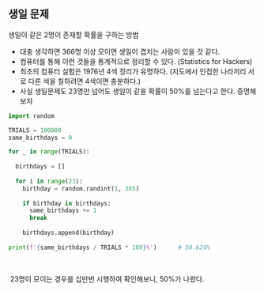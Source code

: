 ## 생일 문제

생일이 같은 2명이 존재할 확률을 구하는 방법

- 대충 생각하면 366명 이상 모이면 생일이 겹치는 사람이 있을 것 같다.
- 컴퓨터를 통해 이런 것들을 통계적으로 정리할 수 있다. (Statistics for Hackers)
- 최초의 컴퓨터 실험은 1976년 4색 정리가 유명하다. (지도에서 인접한 나라끼리 서로 다른 색을 칠하려면 4색이면 충분하다.)
- 사실 생일문제도 23명만 넘어도 생일이 같을 확률이 50%를 넘는다고 한다. 증명해보자



```python
import random

TRIALS = 100000
same_birthdays = 0

for _ in range(TRIALS):
  
  birthdays = []
  
  for i in range(23):
    birthday = random.randint(1, 365)
    
    if birthday in birthdays:
      same_birthdays += 1
      break
      
    birthdays.append(birthday)
    
print(f'{same_birthdays / TRIALS * 100}%')		# 50.624%    
```

​	

​	23명이 모이는 경우를 십만번 시행하여 확인해보니, 50%가 나왔다.